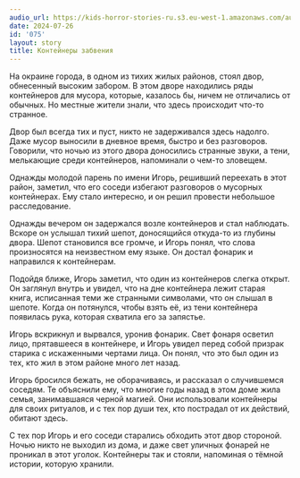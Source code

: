 ```yaml
---
audio_url: https://kids-horror-stories-ru.s3.eu-west-1.amazonaws.com/audio/075-container.mp3
date: 2024-07-26
id: '075'
layout: story
title: Контейнеры забвения
---
```


На окраине города, в одном из тихих жилых районов, стоял двор, обнесенный высоким забором. В этом дворе находились ряды контейнеров для мусора, которые, казалось бы, ничем не отличались от обычных. Но местные жители знали, что здесь происходит что-то странное.

Двор был всегда тих и пуст, никто не задерживался здесь надолго. Даже мусор выносили в дневное время, быстро и без разговоров. Говорили, что ночью из этого двора доносились странные звуки, а тени, мелькающие среди контейнеров, напоминали о чем-то зловещем.

Однажды молодой парень по имени Игорь, решивший переехать в этот район, заметил, что его соседи избегают разговоров о мусорных контейнерах. Ему стало интересно, и он решил провести небольшое расследование.

Однажды вечером он задержался возле контейнеров и стал наблюдать. Вскоре он услышал тихий шепот, доносящийся откуда-то из глубины двора. Шепот становился все громче, и Игорь понял, что слова произносятся на неизвестном ему языке. Он достал фонарик и направился к контейнерам.

Подойдя ближе, Игорь заметил, что один из контейнеров слегка открыт. Он заглянул внутрь и увидел, что на дне контейнера лежит старая книга, исписанная теми же странными символами, что он слышал в шепоте. Когда он потянулся, чтобы взять её, из тени контейнера появилась рука, которая схватила его за запястье.

Игорь вскрикнул и вырвался, уронив фонарик. Свет фонаря осветил лицо, прятавшееся в контейнере, и Игорь увидел перед собой призрак старика с искаженными чертами лица. Он понял, что это был один из тех, кто жил в этом районе много лет назад.

Игорь бросился бежать, не оборачиваясь, и рассказал о случившемся соседям. Те объяснили ему, что многие годы назад в этом доме жила семья, занимавшаяся черной магией. Они использовали контейнеры для своих ритуалов, и с тех пор души тех, кто пострадал от их действий, обитают здесь.

С тех пор Игорь и его соседи старались обходить этот двор стороной. Ночью никто не выходил из дома, и даже свет уличных фонарей не проникал в этот уголок. Контейнеры так и стояли, напоминая о тёмной истории, которую хранили.